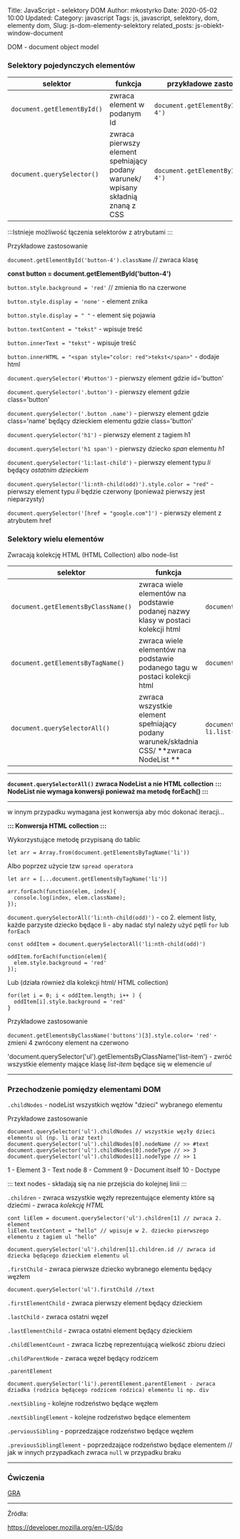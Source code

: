 Title: JavaScript - selektory DOM
Author: mkostyrko
Date: 2020-05-02 10:00
Updated:
Category: javascript
Tags: js, javascript, selektory, dom, elementy dom, 
Slug: js-dom-elementy-selektory
related_posts: js-obiekt-window-document


DOM - document object model

### Selektory pojedynczych elementów


| selektor | funkcja | przykładowe zastosowanie
|---|---|---|
| `document.getElementById()` | zwraca element w podanym Id | `document.getElementById('button-4')` |
| `document.querySelector()`| zwraca pierwszy element spełniający podany warunek/ wpisany składnią znaną z CSS | `document.getElementById('#button-4')` |

:::Istnieje możliwość łączenia selektorów z atrybutami :::

Przykładowe zastosowanie

  `document.getElementById('button-4').className` // zwraca klasę

  **const button = document.getElementById('button-4')**

  `button.style.background = 'red'` // zmienia tło na czerwone

  `button.style.display = 'none'` - element znika

  `button.style.display = " "` - element się pojawia

  `button.textContent = "tekst"` - wpisuje treść

  `button.innerText = "tekst"` - wpisuje treść

  `button.innerHTML = "<span style="color: red">tekst</span>"` - dodaje html

  `document.querySelector('#button')` - pierwszy element gdzie id='button'

  `document.querySelector('.button')` - pierwszy element gdzie class='button'

  `document.querySelector('.button .name')` - pierwszy element gdzie class='name' będący dzieckiem elementu gdzie class='button'

  `document.querySelector('h1')` - pierwszy element z tagiem h1

  `document.querySelector('h1 span')` - pierwszy dziecko *span* elementu *h1*

  `document.querySelector('li:last-child')` - pierwszy element typu *li* będący *ostatnim dzieckiem*

  `document.querySelector('li:nth-child(odd)').style.color = "red"` - pierwszy element typu *li* będzie czerwony (ponieważ pierwszy jest nieparzysty)

  `document.querySelector('[href = "google.com"]')` - pierwszy element z atrybutem href


### Selektory wielu elementów

Zwracają kolekcję HTML (HTML Collection) albo node-list


| selektor | funkcja | przykładowe zastosowanie
|---|---|---|
| `document.getElementsByClassName()` | zwraca wiele elementów na podstawie podanej nazwy klasy w postaci kolekcji html | `document.getElementsByClassName('buttons')` |
| `document.getElementsByTagName()` | zwraca wiele elementów na podstawie podanego tagu w postaci kolekcji html | `document.getElementsTagName('li')` |
| `document.querySelectorAll()` | zwraca wszystkie element spełniający podany warunek/składnia CSS/ **zwraca NodeList **| `document.querySelectorAll('ul.list li.list-item')` |

---

**`document.querySelectorAll()` zwraca NodeList a nie HTML collection**
**::: NodeList nie wymaga konwersji ponieważ ma metodę forEach() :::**

---

w innym przypadku wymagana jest konwersja aby móc dokonać iteracji...

**::: Konwersja HTML collection :::**

Wykorzystujące metodę przypisaną do tablic

    let arr = Array.from(document.getElementsByTagName('li'))

Albo poprzez użycie tzw `spread operatora`

    let arr = [...document.getElementsByTagName('li')]

    arr.forEach(function(elem, index){
      console.log(index, elem.className);
    });



`document.querySelectorAll('li:nth-child(odd)')` - co 2. element listy, każde parzyste dziecko będące li - aby nadać styl należy użyć pętli `for` lub `forEach`

    const oddItem = document.querySelectorAll('li:nth-child(odd)')

    oddItem.forEach(function(elem){
      elem.style.background = 'red'
    });

Lub (działa również dla kolekcji html/ HTML collection)
  
    for(let i = 0; i < oddItem.length; i++ ) {
      oddItem[i].style.background = 'red'
    }

Przykładowe zastosowanie

`document.getElementsByClassName('buttons')[3].style.color= 'red'` - zmieni 4 zwrócony element na czerwono

'document.querySelector('ul').getElementsByClassName('list-item') - zwróć wszystkie elementy mające klasę *list-item* będące się w elemencie *ul*


---


### Przechodzenie pomiędzy elementami DOM

`.childNodes` - nodeList wszystkich węzłów "dzieci" wybranego elementu

Przykładowe zastosowanie

    document.querySelector('ul').childNodes // wszystkie węzły dzieci elementu ul (np. li oraz text)
    document.querySelector('ul').childNodes[0].nodeName // >> #text
    document.querySelector('ul').childNodes[0].nodeType // >> 3 
    document.querySelector('ul').childNodes[1].nodeType // >> 1

1 - Element
3 - Text node
8 - Comment
9 - Document itself
10 - Doctype

::: text nodes - składają się na nie przejścia do kolejnej linii :::

`.children` - zwraca wszystkie węzły reprezentujące elementy które są dziećmi - zwraca *kolekcję HTML*

    cont liElem = document.querySelector('ul').children[1] // zwraca 2. element
    liElem.textContent = "hello" // wpisuje w 2. dziecko pierwszego elementu z tagiem ul "hello"

    document.querySelector('ul').children[1].children.id // zwraca id dziecka będącego dzieckiem elementu ul

`.firstChild` - zwraca pierwsze dziecko wybranego elementu będący węzłem

    document.querySelector('ul').firstChild //text

`.firstElementChild` - zwraca pierwszy element będący dzieckiem

`.lastChild` - zwraca ostatni węzeł

`.lastElementChild` - zwraca ostatni element będący dzieckiem

`.childElementCount` - zwraca liczbę reprezentującą wielkość zbioru dzieci

`.childParentNode` - zwraca węzeł będący rodzicem

`.parentElement`

    document.querySelector('li').perentElement.parentElement - zwraca dziadka (rodzica będącego rodzicem rodzica) elementu li np. div

`.nextSibling` - kolejne rodzeństwo będące węzłem

`.nextSiblingElement` - kolejne rodzeństwo będące elementem

`.perviousSibling` - poprzedzające rodzeństwo będące węzłem

`.previousSiblingElement` - poprzedzające rodzeństwo będące elementem // jak w innych przypadkach zwraca `null` w przypadku braku

---


### Ćwiczenia

[GRA](ttps://mtomchuck.github.io/monster-village/dist/)

---

Źródła:

https://developer.mozilla.org/en-US/do